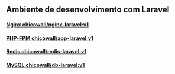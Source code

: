 ## Ambiente de desenvolvimento com Laravel
#### [Nginx chicowall/nginx-laravel:v1](https://cloud.docker.com/u/chicowall/repository/docker/chicowall/nginx-laravel)
#### [PHP-FPM chicowall/app-laravel:v1](https://cloud.docker.com/u/chicowall/repository/docker/chicowall/app-laravel)
#### [Redis chicowall/redis-laravel:v1](https://cloud.docker.com/u/chicowall/repository/docker/chicowall/redis-laravel)
#### [MySQL chicowall/db-laravel:v1](https://cloud.docker.com/u/chicowall/repository/docker/chicowall/db-laravel)
